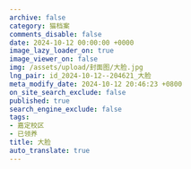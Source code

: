 ```yaml
---
archive: false
category: 猫档案
comments_disable: false
date: 2024-10-12 00:00:00 +0000
image_lazy_loader_on: true
image_viewer_on: false
img: /assets/upload/封面图/大脸.jpg
lng_pair: id_2024-10-12--204621_大脸
meta_modify_date: 2024-10-12 20:46:23 +0800
on_site_search_exclude: false
published: true
search_engine_exclude: false
tags:
- 嘉定校区
- 已领养
title: 大脸
auto_translate: true
---
```

